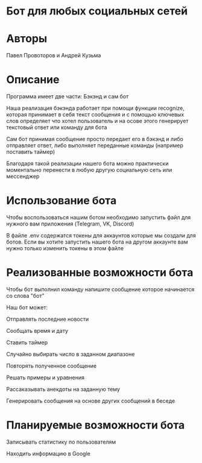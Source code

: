 # Бот для любых социальных сетей

# Авторы
Павел Провоторов и Андрей Кузьма

# Описание
Программа имеет две части:
Бэкэнд и сам бот

Наша реализация бэкэнда работает при помощи функции recognize, которая принимает в себя текст сообщения и с помощью ключевых слов определяет что хотел пользователь и на осове этого генерирует текстовый ответ или команду для бота

Сам бот принимая сообщение просто передает его в бэкэнд и либо отправляет ответ, либо выполняет переданные команды (например поставить таймер)

Благодаря такой реализации нашего бота можно практически моментально перенести в любую другую социальную сеть или мессенджер

# Использование бота

Чтобы воспользоваться нашим ботом необходимо запустить файл для нужного вам приложения (Telegram, VK, Discord)

В файле .env содержатся токены для аккаунтов которые мы создали для ботов. Если вы хотите запустить нашего бота на другом аккаунте вам нужно только изменить токены в этом файле

# Реализованные возможности бота

Чтобы бот выполнил команду напишите сообщение которое начинается со слова "бот"

Наш бот может:

Отправлять последние новости

Сообщать время и дату

Ставить таймер

Случайно выбирать число в заданном диапазоне

Повторять полученное сообщение

Решать примеры и уравнения

Рассаказывать анекдоты на заданную тему

Генерировать сообщения на основе других сообщений в беседе

# Планируемые возможности бота

Записывать статистику по пользователям

Находить информацию в Google 



